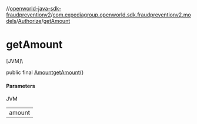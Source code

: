 //[openworld-java-sdk-fraudpreventionv2](../../../index.md)/[com.expediagroup.openworld.sdk.fraudpreventionv2.models](../index.md)/[Authorize](index.md)/[getAmount](get-amount.md)

# getAmount

[JVM]\

public final [Amount](../-amount/index.md)[getAmount](get-amount.md)()

#### Parameters

JVM

| |
|---|
| amount |

